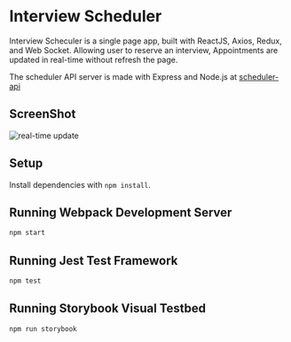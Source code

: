 # Interview Scheduler

Interview Scheculer is a single page app, built with ReactJS, Axios, Redux, and Web Socket. Allowing user to reserve an interview, Appointments are updated in real-time without refresh the page.

The scheduler API server is made with Express and Node.js at [scheduler-api](https://github.com/javascriptsucks/scheduler-api)

## ScreenShot

![real-time update]()

## Setup

Install dependencies with `npm install`.

## Running Webpack Development Server

```sh
npm start
```

## Running Jest Test Framework

```sh
npm test
```

## Running Storybook Visual Testbed

```sh
npm run storybook
```
